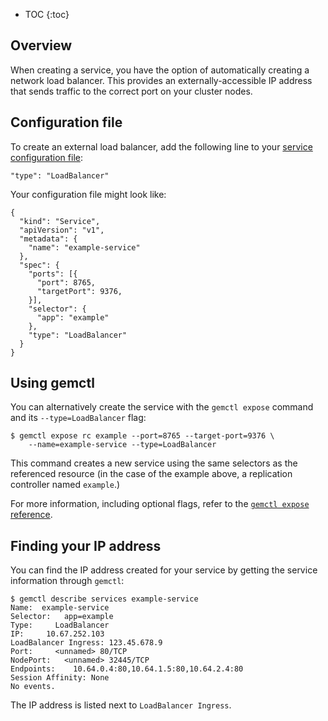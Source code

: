 ---
---

* TOC
{:toc}

## Overview

When creating a service, you have the option of automatically creating a
network load balancer. This provides an
externally-accessible IP address that sends traffic to the correct port on your
cluster nodes.

## Configuration file

To create an external load balancer, add the following line to your
[service configuration file](/docs/user-guide/services/operations/#service-configuration-file):

    "type": "LoadBalancer"

Your configuration file might look like:

    {
      "kind": "Service",
      "apiVersion": "v1",
      "metadata": {
        "name": "example-service"
      },
      "spec": {
        "ports": [{
          "port": 8765,
          "targetPort": 9376,
        }],
        "selector": {
          "app": "example"
        },
        "type": "LoadBalancer"
      }
    }

## Using gemctl

You can alternatively create the service with the `gemctl expose` command and
its `--type=LoadBalancer` flag:

    $ gemctl expose rc example --port=8765 --target-port=9376 \
        --name=example-service --type=LoadBalancer

This command creates a new service using the same selectors as the referenced
resource (in the case of the example above, a replication controller named
`example`.)

For more information, including optional flags, refer to the
[`gemctl expose` reference](/docs/user-guide/gemctl/gemctl_expose/).

## Finding your IP address

You can find the IP address created for your service by getting the service
information through `gemctl`:

    $ gemctl describe services example-service
    Name:  example-service
    Selector:   app=example
    Type:     LoadBalancer
    IP:     10.67.252.103
    LoadBalancer Ingress: 123.45.678.9
    Port:     <unnamed> 80/TCP
    NodePort:   <unnamed> 32445/TCP
    Endpoints:    10.64.0.4:80,10.64.1.5:80,10.64.2.4:80
    Session Affinity: None
    No events.

The IP address is listed next to `LoadBalancer Ingress`.
